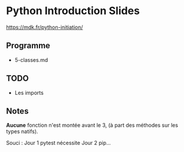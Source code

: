 # Python Introduction Slides

https://mdk.fr/python-initiation/


## Programme

  - 5-classes.md


## TODO

- Les imports


## Notes

**Aucune** fonction n'est montée avant le 3, (à part des méthodes sur
les types natifs).

Souci : Jour 1 pytest nécessite Jour 2 pip...
